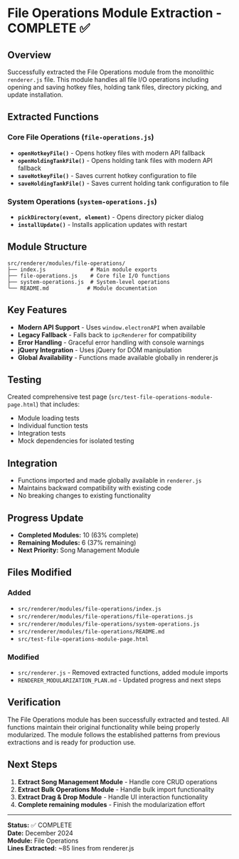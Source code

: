 # File Operations Module Extraction - COMPLETE ✅

## Overview

Successfully extracted the File Operations module from the monolithic `renderer.js` file. This module handles all file I/O operations including opening and saving hotkey files, holding tank files, directory picking, and update installation.

## Extracted Functions

### Core File Operations (`file-operations.js`)
- **`openHotkeyFile()`** - Opens hotkey files with modern API fallback
- **`openHoldingTankFile()`** - Opens holding tank files with modern API fallback
- **`saveHotkeyFile()`** - Saves current hotkey configuration to file
- **`saveHoldingTankFile()`** - Saves current holding tank configuration to file

### System Operations (`system-operations.js`)
- **`pickDirectory(event, element)`** - Opens directory picker dialog
- **`installUpdate()`** - Installs application updates with restart

## Module Structure

```
src/renderer/modules/file-operations/
├── index.js              # Main module exports
├── file-operations.js    # Core file I/O functions
├── system-operations.js  # System-level operations
└── README.md            # Module documentation
```

## Key Features

- **Modern API Support** - Uses `window.electronAPI` when available
- **Legacy Fallback** - Falls back to `ipcRenderer` for compatibility
- **Error Handling** - Graceful error handling with console warnings
- **jQuery Integration** - Uses jQuery for DOM manipulation
- **Global Availability** - Functions made available globally in renderer.js

## Testing

Created comprehensive test page (`src/test-file-operations-module-page.html`) that includes:
- Module loading tests
- Individual function tests
- Integration tests
- Mock dependencies for isolated testing

## Integration

- Functions imported and made globally available in `renderer.js`
- Maintains backward compatibility with existing code
- No breaking changes to existing functionality

## Progress Update

- **Completed Modules:** 10 (63% complete)
- **Remaining Modules:** 6 (37% remaining)
- **Next Priority:** Song Management Module

## Files Modified

### Added
- `src/renderer/modules/file-operations/index.js`
- `src/renderer/modules/file-operations/file-operations.js`
- `src/renderer/modules/file-operations/system-operations.js`
- `src/renderer/modules/file-operations/README.md`
- `src/test-file-operations-module-page.html`

### Modified
- `src/renderer.js` - Removed extracted functions, added module imports
- `RENDERER_MODULARIZATION_PLAN.md` - Updated progress and next steps

## Verification

The File Operations module has been successfully extracted and tested. All functions maintain their original functionality while being properly modularized. The module follows the established patterns from previous extractions and is ready for production use.

## Next Steps

1. **Extract Song Management Module** - Handle core CRUD operations
2. **Extract Bulk Operations Module** - Handle bulk import functionality  
3. **Extract Drag & Drop Module** - Handle UI interaction functionality
4. **Complete remaining modules** - Finish the modularization effort

---

**Status:** ✅ COMPLETE  
**Date:** December 2024  
**Module:** File Operations  
**Lines Extracted:** ~85 lines from renderer.js 